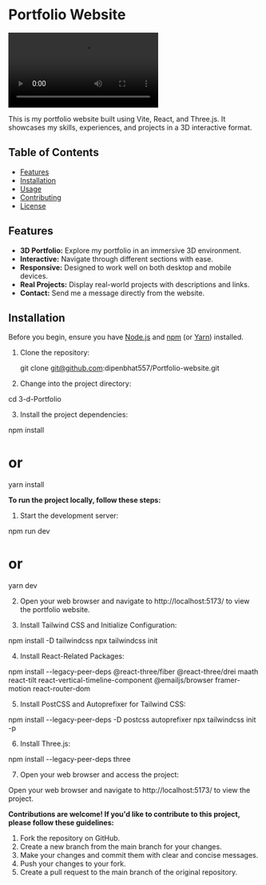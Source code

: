# Portfolio Website

![Project Demo](portfolio.mp4)

This is my portfolio website built using Vite, React, and Three.js. It showcases my skills, experiences, and projects in a 3D interactive format.

## Table of Contents

- [Features](#features)
- [Installation](#installation)
- [Usage](#usage)
- [Contributing](#contributing)
- [License](#license)

## Features

- **3D Portfolio:** Explore my portfolio in an immersive 3D environment.
- **Interactive:** Navigate through different sections with ease.
- **Responsive:** Designed to work well on both desktop and mobile devices.
- **Real Projects:** Display real-world projects with descriptions and links.
- **Contact:** Send me a message directly from the website.

## Installation

Before you begin, ensure you have [Node.js](https://nodejs.org/) and [npm](https://www.npmjs.com/) (or [Yarn](https://yarnpkg.com/)) installed.

1. Clone the repository:

   git clone git@github.com:dipenbhat557/Portfolio-website.git

2. Change into the project directory:

cd 3-d-Portfolio

3. Install the project dependencies:

npm install

# or

yarn install

<!-- Usage -->

**To run the project locally, follow these steps:**

1. Start the development server:

npm run dev

# or

yarn dev

2. Open your web browser and navigate to http://localhost:5173/ to view the portfolio website.

3. Install Tailwind CSS and Initialize Configuration:

npm install -D tailwindcss
npx tailwindcss init

<!-- These commands install Tailwind CSS as a development dependency and initialize its configuration. -->

4. Install React-Related Packages:

npm install --legacy-peer-deps @react-three/fiber @react-three/drei maath react-tilt react-vertical-timeline-component @emailjs/browser framer-motion react-router-dom

<!-- These commands install various React-related packages and dependencies required for your project. -->

5. Install PostCSS and Autoprefixer for Tailwind CSS:

npm install --legacy-peer-deps -D postcss autoprefixer
npx tailwindcss init -p

<!-- These commands install PostCSS and Autoprefixer, which are needed to make Tailwind CSS work with Vite. The second command initializes the PostCSS configuration for Tailwind CSS. -->

6. Install Three.js:

npm install --legacy-peer-deps three

<!-- This command installs the Three.js library for 3D graphics rendering. -->

7. Open your web browser and access the project:

Open your web browser and navigate to http://localhost:5173/ to view the project.

<!-- Contributing -->

**Contributions are welcome! If you'd like to contribute to this project, please follow these guidelines:**

1. Fork the repository on GitHub.
2. Create a new branch from the main branch for your changes.
3. Make your changes and commit them with clear and concise messages.
4. Push your changes to your fork.
5. Create a pull request to the main branch of the original repository.
